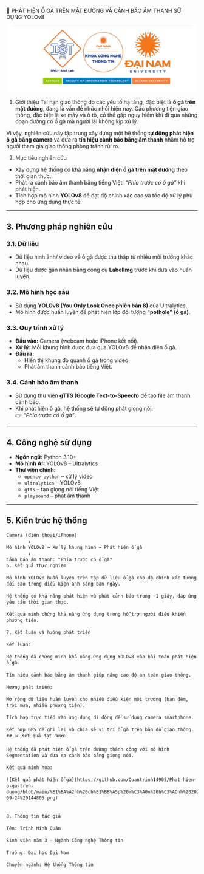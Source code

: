 🚗 PHÁT HIỆN Ổ GÀ TRÊN MẶT ĐƯỜNG VÀ CẢNH BÁO ÂM THANH SỬ DỤNG YOLOv8


![Ảnh minh họa](https://github.com/Quantrinh14905/Phat-hien-o-ga-tren-duong/raw/main/Ảnh%20chụp%20màn%20hình%202025-09-24%20144038.png)



1. Giới thiệu
Tai nạn giao thông do các yếu tố hạ tầng, đặc biệt là **ổ gà trên mặt đường**, đang là vấn đề nhức nhối hiện nay. Các phương tiện giao thông, đặc biệt là xe máy và ô tô, có thể gặp nguy hiểm khi đi qua những đoạn đường có ổ gà mà người lái không kịp xử lý.  

Vì vậy, nghiên cứu này tập trung xây dựng một hệ thống **tự động phát hiện ổ gà bằng camera** và đưa ra **tín hiệu cảnh báo bằng âm thanh** nhằm hỗ trợ người tham gia giao thông phòng tránh rủi ro.

2. Mục tiêu nghiên cứu
- Xây dựng hệ thống có khả năng **nhận diện ổ gà trên mặt đường** theo thời gian thực.  
- Phát ra cảnh báo âm thanh bằng tiếng Việt: *“Phía trước có ổ gà”* khi phát hiện.  
- Tích hợp mô hình **YOLOv8** để đạt độ chính xác cao và tốc độ xử lý phù hợp cho ứng dụng thực tế.  

---

## 3. Phương pháp nghiên cứu
### 3.1. Dữ liệu
- Dữ liệu hình ảnh/ video về ổ gà được thu thập từ nhiều môi trường khác nhau.  
- Dữ liệu được gán nhãn bằng công cụ **LabelImg** trước khi đưa vào huấn luyện.  

### 3.2. Mô hình học sâu
- Sử dụng **YOLOv8 (You Only Look Once phiên bản 8)** của Ultralytics.  
- Mô hình được huấn luyện để phát hiện lớp đối tượng **"pothole" (ổ gà)**.  

### 3.3. Quy trình xử lý
- **Đầu vào:** Camera (webcam hoặc iPhone kết nối).  
- **Xử lý:** Mỗi khung hình được đưa qua YOLOv8 để nhận diện ổ gà.  
- **Đầu ra:**  
  - Hiển thị khung đỏ quanh ổ gà trong video.  
  - Phát âm thanh cảnh báo tiếng Việt.  

### 3.4. Cảnh báo âm thanh
- Sử dụng thư viện **gTTS (Google Text-to-Speech)** để tạo file âm thanh cảnh báo.  
- Khi phát hiện ổ gà, hệ thống sẽ tự động phát giọng nói:  
  👉 *“Phía trước có ổ gà”*.  

---

## 4. Công nghệ sử dụng
- **Ngôn ngữ:** Python 3.10+  
- **Mô hình AI:** YOLOv8 – Ultralytics  
- **Thư viện chính:**  
  - `opencv-python` – xử lý video  
  - `ultralytics` – YOLOv8  
  - `gtts` – tạo giọng nói tiếng Việt  
  - `playsound` – phát âm thanh  

---

## 5. Kiến trúc hệ thống
```text
Camera (điện thoại/iPhone) 
        ↓
Mô hình YOLOv8 → Xử lý khung hình → Phát hiện ổ gà
        ↓
Cảnh báo âm thanh: "Phía trước có ổ gà"
6. Kết quả thực nghiệm

Mô hình YOLOv8 huấn luyện trên tập dữ liệu ổ gà cho độ chính xác tương đối cao trong điều kiện ánh sáng ban ngày.

Hệ thống có khả năng phát hiện và phát cảnh báo trong ~1 giây, đáp ứng yêu cầu thời gian thực.

Kết quả minh chứng khả năng ứng dụng trong hỗ trợ người điều khiển phương tiện.

7. Kết luận và hướng phát triển

Kết luận:

Hệ thống đã chứng minh khả năng ứng dụng YOLOv8 vào bài toán phát hiện ổ gà.

Tín hiệu cảnh báo bằng âm thanh giúp nâng cao độ an toàn giao thông.

Hướng phát triển:

Mở rộng dữ liệu huấn luyện cho nhiều điều kiện môi trường (ban đêm, trời mưa, nhiều phương tiện).

Tích hợp trực tiếp vào ứng dụng di động để sử dụng camera smartphone.

Kết hợp GPS để ghi lại và chia sẻ vị trí ổ gà trên bản đồ giao thông.
## 📊 Kết quả đạt được

Hệ thống đã phát hiện ổ gà trên đường thành công với mô hình Segmentation và đưa ra cảnh báo bằng giọng nói.  

Kết quả minh họa:  

![Kết quả phát hiện ổ gà](https://github.com/Quantrinh14905/Phat-hien-o-ga-tren-duong/blob/main/%E1%BA%A2nh%20ch%E1%BB%A5p%20m%C3%A0n%20h%C3%ACnh%202025-09-24%20144805.png)


8. Thông tin tác giả

Tên: Trịnh Minh Quân

Sinh viên năm 3 – Ngành Công nghệ Thông tin

Trường: Đại học Đại Nam

Chuyên ngành: Hệ thống Thông tin
